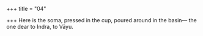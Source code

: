 +++
title = "04"

+++
Here is the soma, pressed in the cup, poured around in the basin— the one dear to Indra, to Vāyu.  